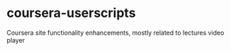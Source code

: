 coursera-userscripts
====================

Coursera site functionality enhancements, mostly related to lectures video player

